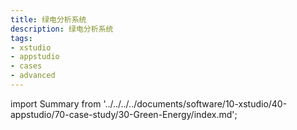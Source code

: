 ```yaml
---
title: 绿电分析系统
description: 绿电分析系统
tags:
- xstudio
- appstudio
- cases
- advanced
---
```


import Summary from '../../../../documents/software/10-xstudio/40-appstudio/70-case-study/30-Green-Energy/index.md';

<!-- [](../../../../documents/software/10-xstudio/40-appstudio/70-case-study/30-Green-Energy/index.md) -->


<Summary />